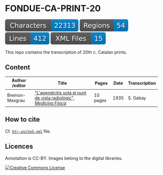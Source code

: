 # FONDUE-CA-PRINT-20

![characters badge](badges/characters.svg) ![regions badge](badges/regions.svg) ![lines badge](badges/lines.svg) ![files badge](badges/files.svg)

This repo contains the transcription of 20th c. Catalan prints.

## Content


| Author /editor    | Title                                                                | Pages    | Date | Transcription          |
|-------------------|----------------------------------------------------------------------|----------|------|------------------------|
| Bremon-Masgrau    | ["L'apendicitis sota el punt de vista radiològic", _Medicina Física_](https://revistes.iec.cat/index.php/medfis/article/view/140747)  | 10 pages | 1935 | S. Gabay               |


## How to cite

Cf. [`htr-united.yml`](https://github.com/FoNDUE-HTR/FONDUE-CA-PRINT-20/blob/main/htr-united.yml) file.

## Licences
Annotation is CC-BY. Images belong to the digital libraries.

<a rel="license" href="https://creativecommons.org/licenses/by/2.0"><img alt="Creative Commons License" style="border-width:0" src="https://i.creativecommons.org/l/by/2.0/88x31.png" /></a><br />